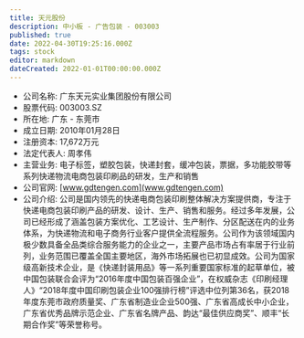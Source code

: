 ```yaml
---
title: 天元股份
description: 中小板 - 广告包装 - 003003
published: true
date: 2022-04-30T19:25:16.000Z
tags: stock
editor: markdown
dateCreated: 2022-01-01T00:00:00.000Z
---
```


- 公司名称: 广东天元实业集团股份有限公司
- 股票代码: 003003.SZ
- 所在地: 广东 - 东莞市
- 成立日期: 2010年01月28日
- 注册资本: 17,672万元
- 法定代表人: 周孝伟
- 主营业务: 电子标签，塑胶包装，快递封套，缓冲包装，票据，多功能胶带等系列快递物流电商包装印刷品的研发，生产和销售
- 公司官网: [www.gdtengen.com](www.gdtengen.com)
- 公司介绍: 公司是国内领先的快递电商包装印刷整体解决方案提供商，专注于快递电商包装印刷产品的研发、设计、生产、销售和服务。经过多年发展，公司已经形成了涵盖包装方案优化、工艺设计、生产制作、分区配送在内的业务体系，为快递物流和电子商务行业客户提供全流程服务。公司作为该领域国内极少数具备全品类综合服务能力的企业之一，主要产品市场占有率居于行业前列，业务范围已覆盖全国主要地区，海外市场拓展也已初显成效。公司为国家级高新技术企业，是《快递封装用品》等一系列重要国家标准的起草单位，被中国包装联合会评为“2016年度中国包装百强企业”，在权威杂志《印刷经理人》“2018年度中国印刷包装企业100强排行榜”评选中位列第36名，获2018年度东莞市政府质量奖、广东省制造业企业500强、广东省高成长中小企业，广东省优秀品牌示范企业、广东省名牌产品、韵达“最佳供应商奖”、顺丰“长期合作奖”等荣誉称号。


